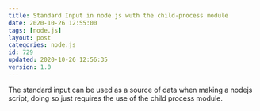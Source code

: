 ```yaml
---
title: Standard Input in node.js wuth the child-process module
date: 2020-10-26 12:55:00
tags: [node.js]
layout: post
categories: node.js
id: 729
updated: 2020-10-26 12:56:35
version: 1.0
---
```


The standard input can be used as a source of data when making a nodejs script, doing so just requires the use of the child process module.

<!-- more -->
